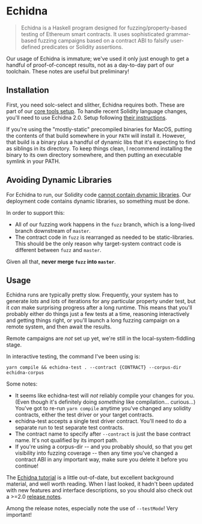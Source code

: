 # Echidna

> Echidna is a Haskell program designed for fuzzing/property-based testing of Ethereum smart contracts. It uses sophisticated grammar-based fuzzing campaigns based on a contract ABI to falsify user-defined predicates or Solidity assertions.

Our usage of Echidna is immature; we've used it only just enough to get a handful of proof-of-concept results, not as a day-to-day part of our toolchain. These notes are useful but preliminary!

## Installation

First, you need solc-select and slither, Echidna requires both. These are part of our [core tools setup](dev-env.md). To handle recent Solidity language changes, you'll need to use Echidna 2.0. Setup following [their instructions](https://github.com/crytic/echidna/#installation).

If you're using the "mostly-static" precompiled binaries for MacOS, putting the contents of that build somewhere in your `PATH` will install it. However, that build is a binary plus a handful of dynamic libs that it's expecting to find as siblings in its directory. To keep things clean, I recommend installing the binary to its own directory somewhere, and then putting an executable symlink in your PATH.

## Avoiding Dynamic Libraries

For Echidna to run, our Solidity code [cannot contain dynamic libraries](https://github.com/crytic/echidna/#limitations-and-known-issues). Our deployment code contains dynamic libraries, so something must be done.

In order to support this:

- All of our fuzzing work happens in the `fuzz` branch, which is a long-lived branch downstream of `master`.
- The contract code in `fuzz` is rearranged as needed to be static-libraries. This should be the only reason why target-system contract code is different between `fuzz` and `master`.

Given all that, **never merge `fuzz` into `master`**.

## Usage

Echidna runs are typically pretty slow. Frequently, your system has to generate _lots_ and _lots_ of iterations for any particular property under test, but it _can_ make surprising progress after a long runtime. This means that you'll probably either do things just a few tests at a time, reasoning interactively and getting things right, or you'll launch a long fuzzing campaign on a remote system, and then await the results.

Remote campaigns are _not_ set up yet, we're still in the local-system-fiddling stage.

In interactive testing, the command I've been using is:

    yarn compile && echidna-test . --contract {CONTRACT} --corpus-dir echidna-corpus

Some notes:

- It seems like echidna-test will _not_ reliably compile your changes for you. (Even though it's definitely doing _something_ like compilation... curious...) You've got to re-run `yarn compile` anytime you've changed any solidity contracts, either the test driver or your target contracts.
- echidna-test accepts a single test driver contract. You'll need to do a separate run to test separate test contracts.
- The contract name to specify after `--contract` is just the base contract name. It's not qualified by its import path.
- If you're using a corpus-dir -- and you probably should, so that you get visibility into fuzzing coverage -- then any time you've changed a contract ABI in any important way, make sure you delete it before you continue!

The [Echidna tutorial](https://github.com/crytic/building-secure-contracts/tree/master/program-analysis/echidna#echidna-tutorial) is a little out-of-date, but excellent background material, and well worth reading. When I last looked, it hadn't been updated with new features and interface descriptions, so you should also check out a >=2.0 [release notes](https://github.com/crytic/echidna/releases/tag/v2.0.0).

Among the release notes, especially note the use of `--testMode`! Very important!
